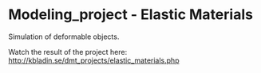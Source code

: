 Modeling_project - Elastic Materials
================

Simulation of deformable objects.

Watch the result of the project here:
http://kbladin.se/dmt_projects/elastic_materials.php
